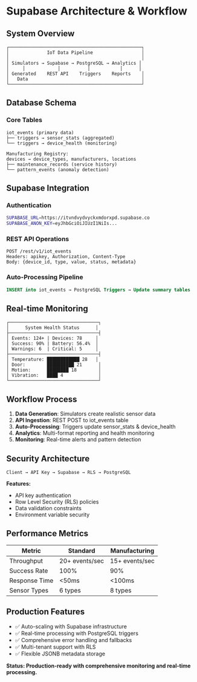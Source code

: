 # Supabase Architecture & Workflow

## System Overview

```
┌─────────────────────────────────────────────────┐
│              IoT Data Pipeline                  │
│                                                 │
│ Simulators → Supabase → PostgreSQL → Analytics │
│     │            │          │           │      │
│ Generated    REST API    Triggers    Reports    │
│   Data                                          │
└─────────────────────────────────────────────────┘
```

## Database Schema

### Core Tables
```
iot_events (primary data)
├── triggers → sensor_stats (aggregated)
└── triggers → device_health (monitoring)

Manufacturing Registry:
devices → device_types, manufacturers, locations
├── maintenance_records (service history)  
└── pattern_events (anomaly detection)
```

## Supabase Integration

### Authentication
```bash
SUPABASE_URL=https://itvndvydvyckxmdorxpd.supabase.co
SUPABASE_ANON_KEY=eyJhbGciOiJIUzI1NiIs...
```

### REST API Operations
```http
POST /rest/v1/iot_events
Headers: apikey, Authorization, Content-Type
Body: {device_id, type, value, status, metadata}
```

### Auto-Processing Pipeline
```sql
INSERT into iot_events → PostgreSQL Triggers → Update summary tables
```

## Real-time Monitoring

```
┌─────────────────────────────────┐
│      System Health Status      │
├─────────────────────────────────┤
│ Events: 124+ | Devices: 78     │
│ Success: 90% | Battery: 56.4%  │
│ Warnings: 6  | Critical: 5     │
├─────────────────────────────────┤
│ Temperature: ████████████ 28   │
│ Door:        ██████████ 21      │
│ Motion:      ████████ 18        │
│ Vibration:   ████ 4             │
└─────────────────────────────────┘
```

## Workflow Process

1. **Data Generation**: Simulators create realistic sensor data
2. **API Ingestion**: REST POST to iot_events table  
3. **Auto-Processing**: Triggers update sensor_stats & device_health
4. **Analytics**: Multi-format reporting and health monitoring
5. **Monitoring**: Real-time alerts and pattern detection

## Security Architecture

```
Client → API Key → Supabase → RLS → PostgreSQL
```

**Features:**
- API key authentication
- Row Level Security (RLS) policies  
- Data validation constraints
- Environment variable security

## Performance Metrics

| Metric | Standard | Manufacturing |
|--------|----------|---------------|
| Throughput | 20+ events/sec | 15+ events/sec |
| Success Rate | 100% | 90% |
| Response Time | <50ms | <100ms |
| Sensor Types | 6 types | 8 types |

## Production Features

- ✅ Auto-scaling with Supabase infrastructure
- ✅ Real-time processing with PostgreSQL triggers  
- ✅ Comprehensive error handling and fallbacks
- ✅ Multi-tenant support with RLS
- ✅ Flexible JSONB metadata storage

**Status: Production-ready with comprehensive monitoring and real-time processing.**
